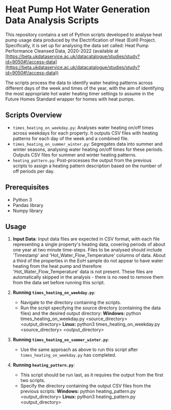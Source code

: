 # Heat Pump Hot Water Generation Data Analysis Scripts

This repository contains a set of Python scripts developed to analyse heat pump usage data produced by the Electrification of Heat (EoH) Project. Specifically, it is set up for analysing the data set called: Heat Pump Performance Cleansed Data, 2020-2022
(available at [https://beta.ukdataservice.ac.uk/datacatalogue/studies/study?id=9050#!/access-data](https://beta.ukdataservice.ac.uk/datacatalogue/studies/study?id=9050#!/access-data))

The scripts process the data to identify water heating patterns across different days of the week and times of the year, with the aim of identifying the most appropriate hot water heating timer settings to assume in the Future Homes Standard wrapper for homes with heat pumps.

## Scripts Overview

- `times_heating_on_weekday.py`: Analyses water heating on/off times across weekdays for each property. It outputs CSV files with heating patterns for each day of the week and a combined file.
- `times_heating_on_summer_winter.py`: Segregates data into summer and winter seasons, analysing water heating on/off times for these periods. Outputs CSV files for summer and winter heating patterns.
- `heating_pattern.py`: Post-processes the output from the previous scripts to assign a heating pattern description based on the number of off periods per day. 

## Prerequisites

- Python 3
- Pandas library
- Numpy library


## Usage

1. **Input Data**: Input data files are expected in CSV format, with each file representing a single property's heating data, covering periods of about one year at two minute time-steps. Files to be analysed should include 'Timestamp' and 'Hot_Water_Flow_Temperature' columns of data. About a third of the properties in the EoH sample do not appear to have water heating from the heat pump and therefore 'Hot_Water_Flow_Temperature' data is not present. These files are automatically skipped in the analysis - there is no need to remove them from the data set before running this script. 

2. **Running `times_heating_on_weekday.py`**:
    - Navigate to the directory containing the scripts.
    - Run the script specifying the source directory (containing the data files) and the desired output directory:
        **Windows:**  python times_heating_on_weekday.py <source_directory> <output_directory>
        **Linux:**  python3 times_heating_on_weekday.py <source_directory> <output_directory>

3. **Running `times_heating_on_summer_winter.py`**:
    - Use the same approach as above to run this script after `times_heating_on_weekday.py` has completed.

4. **Running `heating_pattern.py`**:
    - This script should be run last, as it requires the output from the first two scripts.
    - Specify the directory containing the output CSV files from the previous scripts:
        **Windows:**  python heating_pattern.py <output_directory>
        **Linux:**  python3 heating_pattern.py <output_directory>
